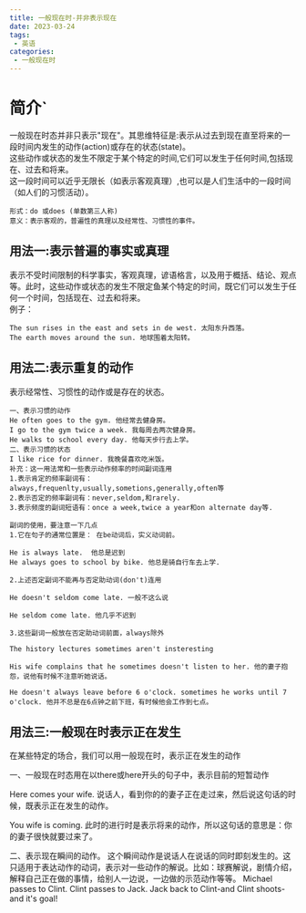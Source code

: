 ```yaml
---
title: 一般现在时-并非表示现在
date: 2023-03-24
tags:
 - 英语
categories: 
 - 一般现在时
---
```

# 简介`
一般现在时态并非只表示"现在"。其思维特征是:表示从过去到现在直至将来的一段时间内发生的动作(action)或存在的状态(state)。   
    这些动作或状态的发生不限定于某个特定的时间,它们可以发生于任何时间,包括现在、过去和将来。  
    这一段时间可以近乎无限长（如表示客观真理）,也可以是人们生活中的一段时间（如人们的习惯活动）。 

    形式：do 或does (单数第三人称)  
    意义：表示客观的，普遍性的真理以及经常性、习惯性的事件。  

## 用法一:表示普遍的事实或真理

表示不受时间限制的科学事实，客观真理，谚语格言，以及用于概括、结论、观点等。此时，这些动作或状态的发生不限定鱼某个特定的时间，既它们可以发生于任何一个时间，包括现在、过去和将来。  
例子：

    The sun rises in the east and sets in de west. 太阳东升西落。
    The earth moves around the sun. 地球围着太阳转。
## 用法二:表示重复的动作
表示经常性、习惯性的动作或是存在的状态。

    一、表示习惯的动作
    He often goes to the gym. 他经常去健身房。
    I go to the gym twice a week. 我每周去两次健身房。
    He walks to school every day. 他每天步行去上学。
    二、表示习惯的状态
    I like rice for dinner. 我晚餐喜欢吃米饭。
    补充：这一用法常和一些表示动作频率的时间副词连用
    1.表示肯定的频率副词有：always,frequenlty,usually,sometions,generally,often等
    2.表示否定的频率副词有：never,seldom,和rarely.
    3.表示频度的副词短语有：once a week,twice a year和on alternate day等.

    副词的使用，要注意一下几点
    1.它在句子的通常位置是： 在be动词后，实义动词前。
    
    He is always late.  他总是迟到
    He always goes to school by bike. 他总是骑自行车去上学.

    2.上述否定副词不能再与否定助动词(don't)连用

    He doesn't seldom come late. 一般不这么说

    He seldom come late. 他几乎不迟到

    3.这些副词一般放在否定助动词前面，always除外

    The history lectures sometimes aren't insteresting

    His wife complains that he sometimes doesn't listen to her. 他的妻子抱怨，说他有时候不注意听她说话。

    He doesn't always leave before 6 o'clock. sometimes he works until 7 o'clock. 他并不总是在6点钟之前下班，有时候他会工作到七点。

## 用法三:一般现在时表示正在发生

在某些特定的场合，我们可以用一般现在时，表示正在发生的动作

一、一般现在时态用在以there或here开头的句子中，表示目前的短暂动作

Here comes your wife. 说话人，看到你的的妻子正在走过来，然后说这句话的时候，既表示正在发生的动作。

You wife is coming. 此时的进行时是表示将来的动作，所以这句话的意思是：你的妻子很快就要过来了。

二、表示现在瞬间的动作。
这个瞬间动作是说话人在说话的同时即刻发生的。这只适用于表达动作的动词，表示对一些动作的解说。比如：球赛解说，剧情介绍，解释自己正在做的事情，给别人一边说，一边做的示范动作等等。
    Michael passes to Clint. Clint passes to Jack. Jack back to Clint-and Clint shoots-and it's goal!
    